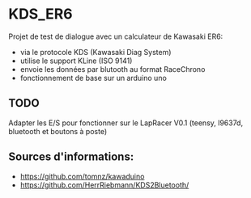 # KDS_ER6

Projet de test de dialogue avec un calculateur de Kawasaki ER6:

* via le protocole KDS (Kawasaki Diag System)
* utilise le support KLine (ISO 9141)
* envoie les données par blutooth au format RaceChrono
* fonctionnement de base sur un arduino uno

## TODO

Adapter les E/S pour fonctionner sur le LapRacer V0.1 (teensy, l9637d, bluetooth et boutons à poste)

## Sources d'informations:
 * https://github.com/tomnz/kawaduino
 * https://github.com/HerrRiebmann/KDS2Bluetooth/
